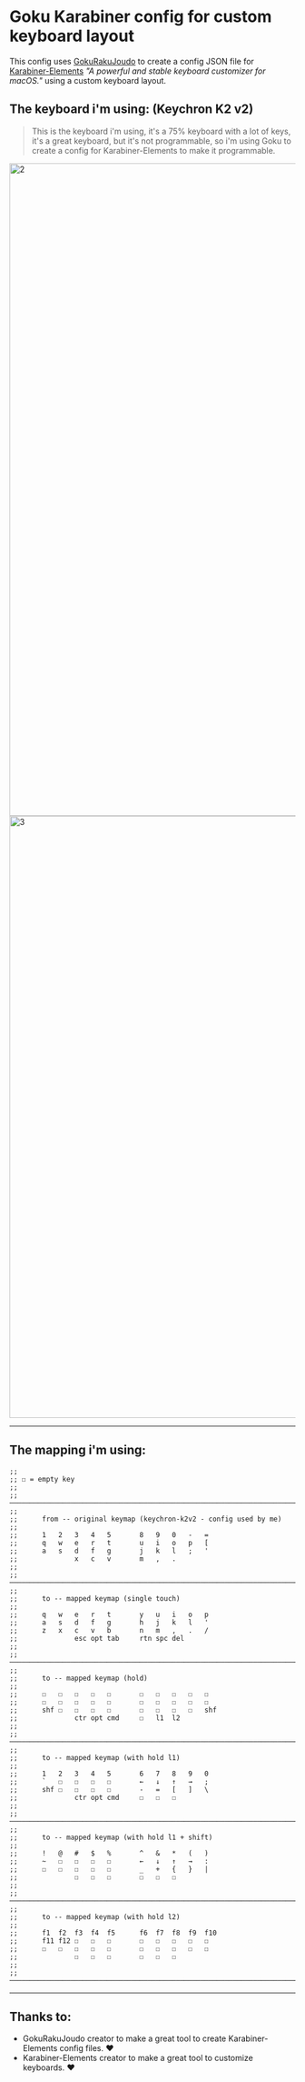 <!-- TO RUN USE: `export GOKU_EDN_CONFIG_FILE=./karabiner.edn && goku` -->

# Goku Karabiner config for custom keyboard layout

This config uses [GokuRakuJoudo](https://github.com/yqrashawn/GokuRakuJoudo) to create a config JSON file for [Karabiner-Elements](https://github.com/pqrs-org/Karabiner-Elements) *"A powerful and stable keyboard customizer for macOS."* using a custom keyboard layout.

## The keyboard i'm using: (Keychron K2 v2)
>
> This is the keyboard i'm using, it's a 75% keyboard with a lot of keys, it's a great keyboard, but it's not programmable, so i'm using Goku to create a config for Karabiner-Elements to make it programmable.
>
<img width="1148" alt="2" src="https://github.com/sturmenta/karabiner-config/assets/30802967/2f27b325-14e9-4055-8a47-f39f2b1d8166">
<img width="1059" alt="3" src="https://github.com/sturmenta/karabiner-config/assets/30802967/4a0a328a-ac38-4097-b3c7-1d432867809e">

---
## The mapping i'm using:
```edn
;;
;; ☐ = empty key
;;
;; ─────────────────────────────────────────────────────────────────────────────
;;
;;      from -- original keymap (keychron-k2v2 - config used by me)
;;
;;      1   2   3   4   5       8   9   0   -   =
;;      q   w   e   r   t       u   i   o   p   [
;;      a   s   d   f   g       j   k   l   ;   '
;;              x   c   v       m   ,   .
;;
;; ─────────────────────────────────────────────────────────────────────────────
;;
;;      to -- mapped keymap (single touch)
;;
;;      q   w   e   r   t       y   u   i   o   p
;;      a   s   d   f   g       h   j   k   l   '
;;      z   x   c   v   b       n   m   ,   .   /
;;              esc opt tab     rtn spc del
;;
;; ─────────────────────────────────────────────────────────────────────────────
;;
;;      to -- mapped keymap (hold)
;;
;;      ☐   ☐   ☐   ☐   ☐       ☐   ☐   ☐   ☐   ☐
;;      ☐   ☐   ☐   ☐   ☐       ☐   ☐   ☐   ☐   ☐
;;      shf ☐   ☐   ☐   ☐       ☐   ☐   ☐   ☐   shf
;;              ctr opt cmd     ☐   l1  l2
;;
;; ─────────────────────────────────────────────────────────────────────────────
;;
;;      to -- mapped keymap (with hold l1)
;;
;;      1   2   3   4   5       6   7   8   9   0
;;      `   ☐   ☐   ☐   ☐       ←   ↓   ↑   →   ;
;;      shf ☐   ☐   ☐   ☐       -   =   [   ]   \
;;              ctr opt cmd     ☐   ☐   ☐
;;
;; ─────────────────────────────────────────────────────────────────────────────
;;
;;      to -- mapped keymap (with hold l1 + shift)
;;
;;      !   @   #   $   %       ^   &   *   (   )
;;      ~   ☐   ☐   ☐   ☐       ←   ↓   ↑   →   :
;;      ☐   ☐   ☐   ☐   ☐       _   +   {   }   |
;;              ☐   ☐   ☐       ☐   ☐   ☐
;;
;; ─────────────────────────────────────────────────────────────────────────────
;;
;;      to -- mapped keymap (with hold l2)
;;
;;      f1  f2  f3  f4  f5      f6  f7  f8  f9  f10
;;      f11 f12 ☐   ☐   ☐       ☐   ☐   ☐   ☐   ☐
;;      ☐   ☐   ☐   ☐   ☐       ☐   ☐   ☐   ☐   ☐
;;              ☐   ☐   ☐       ☐   ☐   ☐
;;
;; ─────────────────────────────────────────────────────────────────────────────
```

<!--

;; ─────────────────────────────────────────────────────────────────────────────
;;
;;      correct words for karabiner
;;
;;      - -> hyphen
;;      = -> equal_sign
;;      [ -> open_bracket
;;      ; -> semicolon
;;      ' -> quote
;;      , -> comma
;;      . -> period
;;      / -> slash
;;      esc -> escape
;;      spc -> spacebar
;;      tab -> tab
;;      rtn -> return_or_enter
;;      del -> delete_or_backspace
;;      shf -> right_shift
;;
;; ─────────────────────────────────────────────────────────────────────────────

-->

---

## Thanks to:

- GokuRakuJoudo creator to make a great tool to create Karabiner-Elements config files. ❤️
- Karabiner-Elements creator to make a great tool to customize keyboards. ❤️